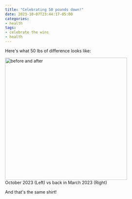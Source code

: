 ```yaml
---
title: "Celebrating 50 pounds down!"
date: 2023-10-07T23:44:17-05:00
categories:
- health
tags:
- celebrate the wins
- health
---
```




Here's what 50 lbs of difference looks like:

<p>
<img src="/images/2023-10-7-before-and-after.jpg" alt="before and after" width="400" />
<br/>
October 2023 (Left) vs back in March 2023 (Right)
</p>

And that's the same shirt!


